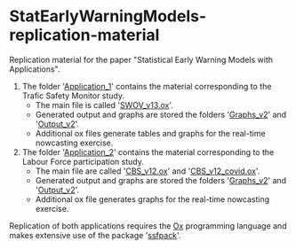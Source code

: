 # StatEarlyWarningModels-replication-material
Replication material for the paper "Statistical Early Warning Models with Applications".

1. The folder '[Application_1](Application_1)' contains the material corresponding to the Trafic Safety Monitor study.
   - The main file is called '[SWOV_v13.ox](Application_1/SWOV_v13.ox)'.
   - Generated output and graphs are stored the folders '[Graphs_v2](Application_1/Graphs_v2)' and '[Output_v2](Application_1/Output_v2)'.
   - Additional ox files generate tables and graphs for the real-time nowcasting exercise.
2. The folder '[Application_2](Application_2)' contains the material corresponding to the Labour Force participation study.
   - The main file are called '[CBS_v12.ox](Application_2/CBS_v12.ox)' and '[CBS_v12_covid.ox](Application_2/CBS_v12_covid.ox)'.
   - Generated output and graphs are stored the folders '[Graphs_v2](Application_2/Graphs_v2)' and '[Output_v2](Application_2/Output_v2)'.
   - Additional ox file generates graphs for the real-time nowcasting exercise.

Replication of both applications requires the [Ox](https://www.doornik.com/doc/ox/) programming language and makes extensive use of the package '[ssfpack](https://www.doornik.com/download.html)'.  

